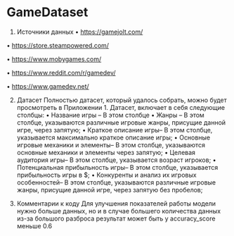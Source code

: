 # GameDataset
1.	Источники данных
•	https://gamejolt.com/
 
•	https://store.steampowered.com/
 
•	https://www.mobygames.com/
 
•	https://www.reddit.com/r/gamedev/
 
•	https://www.gamedev.net/
 
2.	Датасет
Полностью датасет, который удалось собрать, можно будет просмотреть в Приложении 1. Датасет, включает в себя следующие столбцы:
•	Название игры – В этом столбце
•	Жанры – В этом столбце, указываются различные игровые жанры, присущие данной игре, через запятую;
•	Краткое описание игры– В этом столбце, указывается максимально краткое описание игры;
•	Основные игровые механики и элементы– В этом столбце, указываются основные механики и элементы через запятую;
•	Целевая аудитория игры– В этом столбце, указывается возраст игроков;
•	Потенциальная прибыльность игры– В этом столбце, указывается прибыльность игры в $;
•	Конкуренты и анализ их игровых особенностей– В этом столбце, указываются различные игровые жанры, присущие данной игре, через запятую без пробелов;

3. Комментарии к коду
Для улучшения показателей работы модели нужно больше данных, но и в случае большего количества данных из-за большого разброса результат может быть у accuracy_score меньше 0.6
